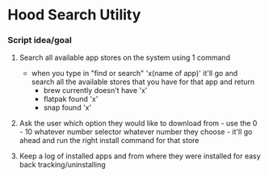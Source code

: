 # Hood Search Utility

### Script idea/goal
1. Search all available app stores on the system using 1 command
	- when you type in "find or search" 'x(name of app)' it'll go and search all the 
	available stores that you have for that app and return 
		- brew currently doesn't have 'x'
		- flatpak found 'x'
		- snap found 'x'
  
2. Ask the user which option they would like to download from 
		- use the 0 - 10 whatever number selector whatever number they choose 
		- it'll go ahead and run the right install command for that store

3. Keep a log of installed apps and from where they were installed for easy back tracking/uninstalling
